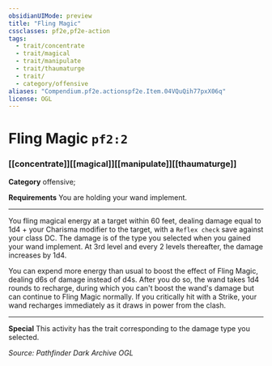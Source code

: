 ```yaml
---
obsidianUIMode: preview
title: "Fling Magic"
cssclasses: pf2e,pf2e-action
tags:
  - trait/concentrate
  - trait/magical
  - trait/manipulate
  - trait/thaumaturge
  - trait/
  - category/offensive
aliases: "Compendium.pf2e.actionspf2e.Item.04VQuQih77pxX06q"
license: OGL
---
```

# Fling Magic `pf2:2`

### [[concentrate]][[magical]][[manipulate]][[thaumaturge]]

**Category** offensive; 




**Requirements** You are holding your wand implement.

* * *

You fling magical energy at a target within 60 feet, dealing damage equal to 1d4 + your Charisma modifier to the target, with a `Reflex check` save against your class DC. The damage is of the type you selected when you gained your wand implement. At 3rd level and every 2 levels thereafter, the damage increases by 1d4.

You can expend more energy than usual to boost the effect of Fling Magic, dealing d6s of damage instead of d4s. After you do so, the wand takes 1d4 rounds to recharge, during which you can't boost the wand's damage but can continue to Fling Magic normally. If you critically hit with a Strike, your wand recharges immediately as it draws in power from the clash.

* * *

**Special** This activity has the trait corresponding to the damage type you selected.

*Source: Pathfinder Dark Archive*
*OGL*